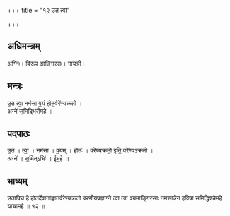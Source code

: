 +++
title = "१२ उत त्वा"

+++
## अधिमन्त्रम्
अग्निः। विरूप आङ्गिरसः। गायत्री।

## मन्त्रः
उ॒त त्वा॒ नम॑सा व॒यं होत॒र्वरे॑ण्यक्रतो ।  
अग्ने॑ स॒मिद्भि॑रीमहे ॥

## पदपाठः
उ॒त । त्वा॒ । नम॑सा । व॒यम् । होतः॑ । वरे॑ण्यक्रतो॒ इति॒ वरे॑ण्यऽक्रतो ।  
अग्ने॑ । स॒मित्ऽभिः॑ । ई॒म॒हे॒ ॥

## भाष्यम्
उतापिच हे होतर्देवानांह्वातर्वरेण्यक्रतो वरणीयप्रज्ञाग्ने त्वा त्वां वयमाङ्गिरसाः नमसान्नेन हविषा समिद्धिश्चेमहे याचामहे ॥ १२ ॥